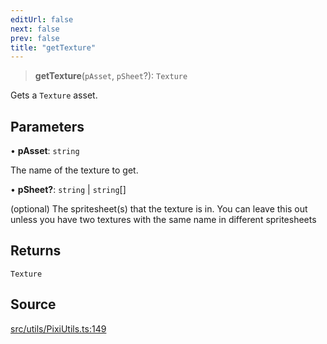 ```yaml
---
editUrl: false
next: false
prev: false
title: "getTexture"
---
```


> **getTexture**(`pAsset`, `pSheet`?): `Texture`

Gets a `Texture` asset.

## Parameters

• **pAsset**: `string`

The name of the texture to get.

• **pSheet?**: `string` \| `string`[]

(optional) The spritesheet(s) that the texture is in. You can leave this out unless you have two textures with the same name in different spritesheets

## Returns

`Texture`

## Source

[src/utils/PixiUtils.ts:149](https://github.com/relishinc/dill-pixel/blob/10f512f7f577ca5e74162827f11215b28df5ca97/src/utils/PixiUtils.ts#L149)
